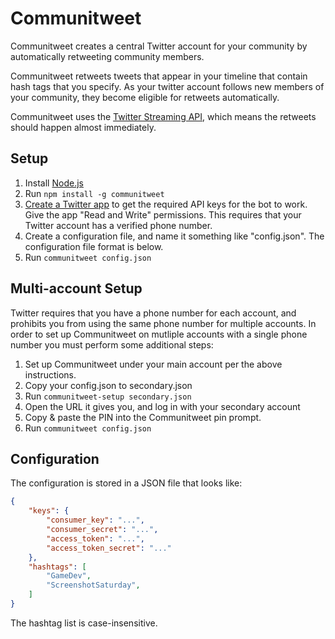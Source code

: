 # Communitweet

Communitweet creates a central Twitter account for your community by automatically retweeting community members.

Communitweet retweets tweets that appear in your timeline that contain hash tags that you specify. 
As your twitter account follows new members of your community, they become eligible for retweets automatically.

Communitweet uses the [Twitter Streaming API](https://dev.twitter.com/docs/api/streaming), which means the retweets should happen almost immediately.

## Setup

1. Install [Node.js](http://nodejs.org/)
2. Run `npm install -g communitweet`
3. [Create a Twitter app](https://apps.twitter.com/) to get the required API keys for the bot to work. Give the app "Read and Write" permissions. This requires that your Twitter account has a verified phone number.
4. Create a configuration file, and name it something like "config.json". The configuration file format is below.
5. Run `communitweet config.json`

## Multi-account Setup

Twitter requires that you have a phone number for each account, and prohibits you from using the same phone number for multiple accounts. In order to set up Communitweet on mutliple accounts with a single phone number you must perform some additional steps:

1. Set up Communitweet under your main account per the above instructions.
2. Copy your config.json to secondary.json
3. Run `communitweet-setup secondary.json`
4. Open the URL it gives you, and log in with your secondary account
5. Copy & paste the PIN into the Communitweet pin prompt.
6. Run `communitweet config.json`

## Configuration

The configuration is stored in a JSON file that looks like:

```json
{
	"keys": {
		"consumer_key": "...",
		"consumer_secret": "...",
		"access_token": "...",
		"access_token_secret": "..."
	},
	"hashtags": [
		"GameDev",
		"ScreenshotSaturday",
	]
}
```
The hashtag list is case-insensitive.
